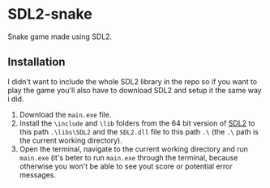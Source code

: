 # SDL2-snake
Snake game made using SDL2.

## Installation
I didn't want to include the whole SDL2 library in the repo so if you want to play the game you'll also have to download SDL2 and setup it the same way i did. </br>

1. Download the `main.exe` file.
2. Install the `\include` and `\lib` folders from the 64 bit version of [SDL2](https://github.com/libsdl-org/SDL/releases/tag/release-2.26.5) to this path `.\libs\SDL2` and the `SDL2.dll` file to this path `.\` (the `.\` path is the current working directory).
3. Open the terminal, navigate to the current working directory and run `main.exe` (it's beter to run `main.exe` through the terminal, because otherwise you won't be able to see yout score or potential error messages.


<!-- Open the terminal, navigate to the current working directory and use the makefile to compile (if you dont have Make installed on your computer simply open the makefile in a text editor, copy the command from the file and run it in the terminal). >
